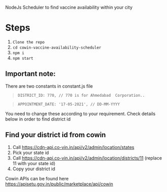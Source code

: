 NodeJs Scheduler to find vaccine availability within your city

# Steps

1. `Clone the repo`
2. `cd cowin-vaccine-availability-scheduler`
3. `npm i `
4. `npm start`


## Important note:

There are two constants in constant.js file

> `DISTRICT_ID: 770, // 770 is for Ahmedabad 
Corporation..`
  
>  `APPOINTMENT_DATE: '17-05-2021', // DD-MM-YYYY`

You need to change these according to your requirement. Check details below in order to find district id

## Find your district id from cowin

1. Call https://cdn-api.co-vin.in/api/v2/admin/location/states
2. Pick your state id
3. Call https://cdn-api.co-vin.in/api/v2/admin/location/districts/11 (replace 11 with your state id)
4. Copy your district id


Cowin APIs can be found here https://apisetu.gov.in/public/marketplace/api/cowin